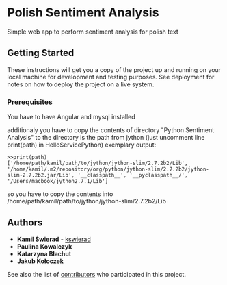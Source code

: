 # Polish Sentiment Analysis

Simple web app to perform sentiment analysis for polish text

## Getting Started

These instructions will get you a copy of the project up and running on your local machine for development and testing purposes. See deployment for notes on how to deploy the project on a live system.

### Prerequisites

You have to have Angular and mysql installed

additionaly you have to copy the contents of directory "Python Sentiment Analysis"
to the directory is the path from jython (just uncomment line print(path) in HelloServicePython)
exemplary output:
```
>>print(path)
['/home/path/kamil/path/to/jython/jython-slim/2.7.2b2/Lib', '/home/kamil/.m2/repository/org/python/jython-slim/2.7.2b2/jython-slim-2.7.2b2.jar/Lib', '__classpath__', '__pyclasspath__/', '/Users/macbook/jython2.7.1/Lib']
```

so you have to copy the contents into /home/path/kamil/path/to/jython/jython-slim/2.7.2b2/Lib
## Authors

* **Kamil Świerad** - [kswierad](https://github.com/kswierad)
* **Paulina Kowalczyk**
* **Katarzyna Błachut**
* **Jakub Kołoczek**

See also the list of [contributors](https://github.com/your/project/contributors) who participated in this project.
